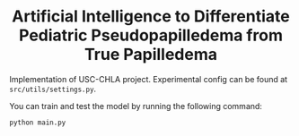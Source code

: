 <div align="center">

# Artificial Intelligence to Differentiate Pediatric Pseudopapilledema from True Papilledema
   
</div>

Implementation of USC-CHLA project. Experimental config can be found at ```src/utils/settings.py```.

You can train and test the model by running the following command:
```
python main.py
```

